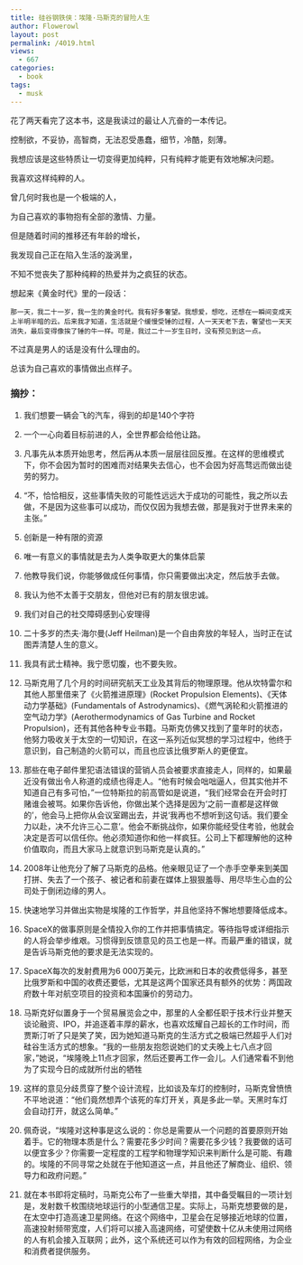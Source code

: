 ```yaml
---
title: 硅谷钢铁侠：埃隆·马斯克的冒险人生
author: Flowerowl
layout: post
permalink: /4019.html
views:
  - 667
categories:
  - book
tags:
  - musk
---
```


花了两天看完了这本书，这是我读过的最让人亢奋的一本传记。

控制欲，不妥协，高智商，无法忍受愚蠢，细节，冷酷，刻薄。

我想应该是这些特质让一切变得更加纯粹，只有纯粹才能更有效地解决问题。

我喜欢这样纯粹的人。

曾几何时我也是一个极端的人，

为自己喜欢的事物抱有全部的激情、力量。

但是随着时间的推移还有年龄的增长，

我发现自己正在陷入生活的漩涡里，

不知不觉丧失了那种纯粹的热爱并为之疯狂的状态。

想起来《黄金时代》里的一段话：

    那一天，我二十一岁，我一生的黄金时代。我有好多奢望。我想爱，想吃，还想在一瞬间变成天上半明半暗的云。后来我才知道，生活就是个缓慢受锤的过程，人一天天老下去，奢望也一天天消失，最后变得像挨了锤的牛一样。可是，我过二十一岁生日时，没有预见到这一点。

不过真是男人的话是没有什么理由的。

总该为自己喜欢的事情做出点样子。

### 摘抄：

1. 我们想要一辆会飞的汽车，得到的却是140个字符

2. 一个一心向着目标前进的人，全世界都会给他让路。

3. 凡事先从本质开始思考，然后再从本质一层层往回反推。在这样的思维模式下，你不会因为暂时的困难而对结果失去信心，也不会因为好高骛远而做出徒劳的努力。

4. “不，恰恰相反，这些事情失败的可能性远远大于成功的可能性，我之所以去做，不是因为这些事可以成功，而仅仅因为我想去做，那是我对于世界未来的主张。” 

5. 创新是一种有限的资源

6. 唯一有意义的事情就是去为人类争取更大的集体启蒙

7. 他教导我们说，你能够做成任何事情，你只需要做出决定，然后放手去做。

8. 我认为他不太善于交朋友，但他对已有的朋友很忠诚。

9. 我们对自己的社交障碍感到心安理得

10. 二十多岁的杰夫·海尔曼(Jeff Heilman)是一个自由奔放的年轻人，当时正在试图弄清楚人生的意义。

11. 我具有武士精神。我宁愿切腹，也不要失败。

12. 马斯克用了几个月的时间研究航天工业及其背后的物理原理。他从坎特雷尔和其他人那里借来了《火箭推进原理》(Rocket Propulsion Elements)、《天体动力学基础》(Fundamentals of Astrodynamics)、《燃气涡轮和火箭推进的空气动力学》(Aerothermodynamics of Gas Turbine and Rocket Propulsion)，还有其他各种专业书籍。马斯克仿佛又找到了童年时的状态，他努力吸收关于太空的一切知识，在这一系列近似冥想的学习过程中，他终于意识到，自己制造的火箭可以，而且也应该比俄罗斯人的更便宜。

13. 那些在电子邮件里犯语法错误的营销人员会被要求直接走人，同样的，如果最近没有做出令人称道的成绩也得走人。“他有时候会咄咄逼人，但其实他并不知道自己有多可怕，”一位特斯拉的前高管如是说道，“我们经常会在开会时打赌谁会被骂。如果你告诉他，你做出某个选择是因为‘之前一直都是这样做的’，他会马上把你从会议室踢出去，并说‘我再也不想听到这句话。我们要全力以赴，决不允许三心二意’。他会不断挑战你，如果你能经受住考验，他就会决定是否可以信任你。他必须知道你和他一样疯狂。公司上下都理解他的这种价值取向，而且大家马上就意识到马斯克是认真的。”

14. 2008年让他充分了解了马斯克的品格。他亲眼见证了一个赤手空拳来到美国打拼、失去了一个孩子、被记者和前妻在媒体上狠狠羞辱、用尽毕生心血的公司处于倒闭边缘的男人。

15. 快速地学习并做出实物是埃隆的工作哲学，并且他坚持不懈地想要降低成本。

16. SpaceX的做事原则是全情投入你的工作并把事情搞定。等待指导或详细指示的人将会举步维艰。习惯得到反馈意见的员工也是一样。而最严重的错误，就是告诉马斯克他的要求是无法实现的。

17. SpaceX每次的发射费用为6 000万美元，比欧洲和日本的收费低得多，甚至比俄罗斯和中国的收费还要低，尤其是这两个国家还具有额外的优势：两国政府数十年对航空项目的投资和本国廉价的劳动力。

18. 马斯克好似置身于一个贸易展览会之中，那里的人全都任职于技术行业并整天谈论融资、IPO，并追逐着丰厚的薪水，也喜欢炫耀自己超长的工作时间，而贾斯汀听了只是笑了笑，因为她知道马斯克的生活方式之极端已然超乎人们对硅谷生活方式的想象。“我的一些朋友抱怨说她们的丈夫晚上七八点才回家，”她说，“埃隆晚上11点才回家，然后还要再工作一会儿。人们通常看不到他为了实现今日的成就所付出的牺牲

19. 这样的意见分歧贯穿了整个设计流程，比如谈及车灯的控制时，马斯克曾愤愤不平地说道：“他们竟然想弄个该死的车灯开关，真是多此一举。天黑时车灯会自动打开，就这么简单。”

20. 佩奇说，“埃隆对这种事是这么说的：你总是需要从一个问题的首要原则开始着手。它的物理本质是什么？需要花多少时间？需要花多少钱？我要做的话可以便宜多少？你需要一定程度的工程学和物理学知识来判断什么是可能、有趣的。埃隆的不同寻常之处就在于他知道这一点，并且他还了解商业、组织、领导力和政府问题。”

21. 就在本书即将定稿时，马斯克公布了一些重大举措，其中备受瞩目的一项计划是，发射数千枚围绕地球运行的小型通信卫星。实际上，马斯克想要做的是，在太空中打造高速卫星网络。在这个网络中，卫星会在足够接近地球的位置，高速投射频带宽度，人们将可以接入高速网络，可望使数十亿从未使用过网络的人有机会接入互联网；此外，这个系统还可以作为有效的回程网络，为企业和消费者提供服务。



